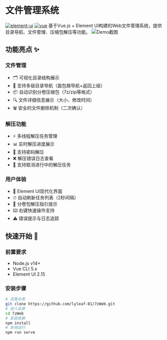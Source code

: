 # 文件管理系统
[![element-ui](https://img.shields.io/badge/Element--UI-2.15.14-green)](https://element.eleme.io)
[![vue](https://img.shields.io/badge/Vue.js-2.x-brightgreen)](https://vuejs.org)
基于Vue.js + Element UI构建的Web文件管理系统，提供目录导航、文件管理、压缩包解压等功能。
![Demo截图](screenshot.png) <!-- 建议实际添加截图 -->
## 功能亮点 ✨
### 文件管理
- 🗂 可视化目录结构展示
- 📂 支持多级目录导航（面包屑导航+返回上级）
- 📦 自动识别分卷压缩包（7z/zip等格式）
- 🔍 文件详细信息展示（大小、修改时间）
- 🗑️ 安全的文件删除机制（二次确认）
### 解压功能
- ⚡ 多线程解压任务管理
- 📊 实时解压进度展示
- 🔑 支持密码解压
- ❌ 解压错误日志查看
- 🚫 支持取消进行中的解压任务
### 用户体验
- 🎨 Element UI现代化界面
- ⏱ 自动刷新任务列表（2秒间隔）
- 🎯 分卷包解压指引提示
- ⌨️ 右键快速操作支持
- ⚠️ 错误提示与日志追踪
## 快速开始 🚀
### 前置要求
- Node.js v14+
- Vue CLI 5.x
- Element UI 2.15
### 安装步骤
```bash
# 克隆仓库
git clone https://github.com/lyleaf-81/7zWeb.git
# 进入目录
cd 7zWeb
# 安装依赖
npm install
# 本地运行
npm run serve
